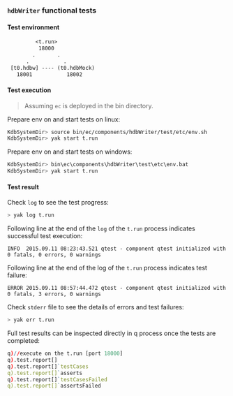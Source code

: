 ### `hdbWriter` functional tests

#### Test environment

```txt
         <t.run>
          18000
        .       .
      .           .
 [t0.hdbw] ---- (t0.hdbMock)
   18001           18002
```

#### Test execution
> Assuming `ec` is deployed in the bin directory.

Prepare env on and start tests on linux:
```bash
KdbSystemDir> source bin/ec/components/hdbWriter/test/etc/env.sh
KdbSystemDir> yak start t.run
```

Prepare env on and start tests on windows:
```bash
KdbSystemDir> bin\ec\components\hdbWriter\test\etc\env.bat
KdbSystemDir> yak start t.run
```
  
#### Test result

Check `log` to see the test progress:
```bash
> yak log t.run
```

Following line at the end of the `log` of the `t.run` process indicates successful test execution:

```INFO  2015.09.11 08:23:43.521 qtest - component qtest initialized with 0 fatals, 0 errors, 0 warnings```

Following line at the end of the log of the `t.run` process indicates test failure:

```ERROR 2015.09.11 08:57:44.472 qtest - component qtest initialized with 0 fatals, 3 errors, 0 warnings```

Check `stderr` file to see the details of errors and test failures:
```bash
> yak err t.run
```

Full test results can be inspected directly in q process once the tests are completed:
```q  
q)//execute on the t.run [port 18000]
q).test.report[]
q).test.report[]`testCases
q).test.report[]`asserts
q).test.report[]`testCasesFailed
q).test.report[]`assertsFailed
```
